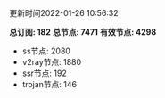 更新时间2022-01-26 10:56:32

**总订阅: 182**
**总节点: 7471**
**有效节点: 4298**
- ss节点: 2080
- v2ray节点: 1880
- ssr节点: 192
- trojan节点: 146
